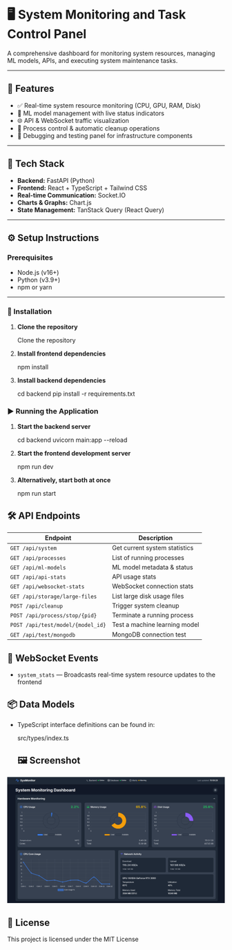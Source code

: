 # 🖥️ System Monitoring and Task Control Panel

A comprehensive dashboard for monitoring system resources, managing ML models, APIs, and executing system maintenance tasks.

---

## 🔧 Features

- ✅ Real-time system resource monitoring (CPU, GPU, RAM, Disk)
- 🧠 ML model management with live status indicators
- 🌐 API & WebSocket traffic visualization
- 🧹 Process control & automatic cleanup operations
- 🧪 Debugging and testing panel for infrastructure components

---

## 🧱 Tech Stack

- **Backend:** FastAPI (Python)
- **Frontend:** React + TypeScript + Tailwind CSS
- **Real-time Communication:** Socket.IO
- **Charts & Graphs:** Chart.js
- **State Management:** TanStack Query (React Query)

---

## ⚙️ Setup Instructions

### Prerequisites

- Node.js (v16+)
- Python (v3.9+)
- npm or yarn

---

### 🚀 Installation

1. **Clone the repository**

   Clone the repository

2. **Install frontend dependencies**

   npm install

3. **Install backend dependencies**

   cd backend
   pip install -r requirements.txt

### ▶️ Running the Application

1. **Start the backend server**

   cd backend
   uvicorn main:app --reload

2. **Start the frontend development server**

   npm run dev

3. **Alternatively, start both at once**

   npm run start

## 🛠️ API Endpoints

| Endpoint                          | Description                   |
| --------------------------------- | ----------------------------- |
| `GET /api/system`                 | Get current system statistics |
| `GET /api/processes`              | List of running processes     |
| `GET /api/ml-models`              | ML model metadata & status    |
| `GET /api/api-stats`              | API usage stats               |
| `GET /api/websocket-stats`        | WebSocket connection stats    |
| `GET /api/storage/large-files`    | List large disk usage files   |
| `POST /api/cleanup`               | Trigger system cleanup        |
| `POST /api/process/stop/{pid}`    | Terminate a running process   |
| `POST /api/test/model/{model_id}` | Test a machine learning model |
| `GET /api/test/mongodb`           | MongoDB connection test       |

## 🔄 WebSocket Events

- `system_stats` — Broadcasts real-time system resource updates to the frontend

## 📦 Data Models

- TypeScript interface definitions can be found in:

  src/types/index.ts

  ## 🖼️ Screenshot

![Dashboard Bild](./assets/dashboard.png)

## 🪪 License

This project is licensed under the MIT License
